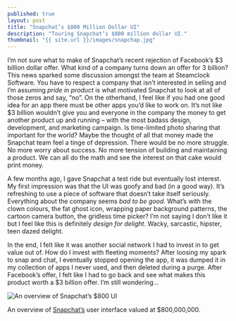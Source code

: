 ```yaml
---
published: true
layout: post
title: "Snapchat’s $800 Million Dollar UI"
description: "Touring Snapchat’s $800 million dollar UI."
thumbnail: "{{ site.url }}/images/snapchap.jpg"
---
```


I’m not sure what to make of Snapchat’s recent rejection of Facebook’s $3 billion dollar offer. What kind of a company turns down an offer for 3 billion? This news sparked some discussion amongst the team at Steamclock Software. You have to respect a company that isn’t interested in selling and I’m assuming _pride in product_ is what motivated Snapchat to look at all of those zeros and say, “no”. On the otherhand, I feel like if you had one good idea for an app there must be other apps you’d like to work on. It’s not like $3 billion wouldn’t give you and everyone in the company the money to get another product up and running – with the most badass design, development, and marketing campaign. Is time-limited photo sharing that important for the world? Maybe the thought of all that money made the Snapchat team feel a tinge of depression. There would be no more struggle. No more worry about success. No more tension of building and maintaining a product. We can all do the math and see the interest on that cake would print money.

A few months ago, I gave Snapchat a test ride but eventually lost interest. My first impression was that the UI was goofy and bad (in a good way). It’s refreshing to use a piece of software that doesn’t take itself seriously. Everything about the company seems _bad to be good_. What’s with the clown colours, the fat ghost icon, wrapping paper background patterns, the cartoon camera button, the gridless time picker? I’m not saying I don’t like it but I feel like this is definitely _design for delight_. Wacky, sarcastic, hipster, teen dazed delight.

In the end, I felt like it was another social network I had to invest in to get value out of. How do I invest with fleeting moments? After loosing my spark to snap and chat, I eventually stopped opening the app, it was dumped it in my collection of apps I never used, and then deleted during a purge. After Facebook’s offer, I felt like I had to go back and see what makes this product worth a $3 billion offer. I’m still wondering…

<img src="{{ site.url }}/images/snapchat.jpg" alt="An overview of Snapchat’s $800 UI" />
<p class="image-caption">An overview of <a href="http://www.snapchat.com" title="Snapchat website" target="_blank">Snapchat’s</a> user interface valued at $800,000,000.</p>